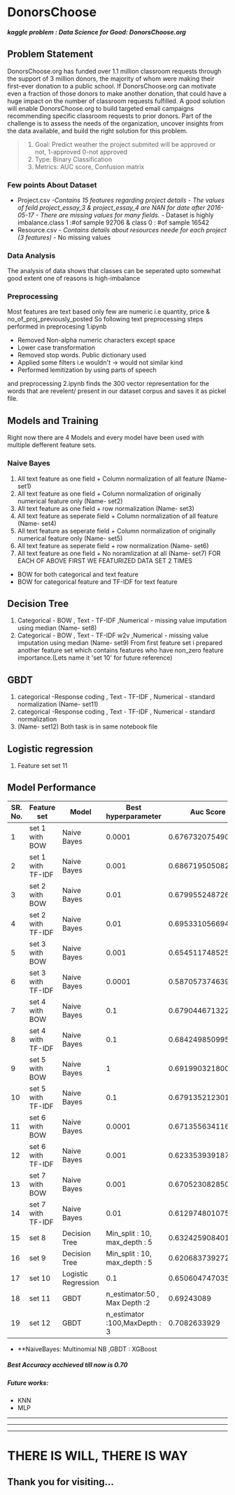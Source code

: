 # DonorsChoose
##### kaggle problem : Data Science for Good: DonorsChoose.org

## Problem Statement
DonorsChoose.org has funded over 1.1 million classroom requests through the support of 3 million donors, the majority of whom were making their first-ever donation to a public school. If DonorsChoose.org can motivate even a fraction of those donors to make another donation, that could have a huge impact on the number of classroom requests fulfilled.
A good solution will enable DonorsChoose.org to build targeted email campaigns recommending specific classroom requests to prior donors. Part of the challenge is to assess the needs of the organization, uncover insights from the data available, and build the right solution for this problem.

>1. Goal: Predict weather the project submited will be approved or not, 1-approved 0-not approved
>2. Type: Binary Classification
>3. Metrics: AUC score, Confusion matrix

### Few points About Dataset
* Project.csv
*-Contains 15 features regarding project details 
*- The values of feild  project_essay_3 & project_essay_4 are NAN for date after 2016-05-17 
-* There are missing values for many fields.
-* Dataset is highly imbalance.class 1 :#of sample 92706  & class  0 : #of sample 16542
* Resource.csv 
*-  Contains  details about resources neede for each project (3 features)
-*  No missing values 

### Data Analysis 
The analysis of data shows that classes can be seperated upto somewhat good extent one of reasons is high-imbalance

### Preprocessing 
Most features are text based only few are numeric i.e quantity, price & no_of_proj_previously_posted
So following text preprocessing steps performed in preprocesing 1.ipynb
*  Removed Non-alpha numeric characters except space
*  Lower case transformation
*  Removed stop words. Public dictionary used
*  Applied some filters i.e wouldn't -> would not similar kind
*  Performed lemitization by using parts of speech

and preprocessing 2.ipynb finds the 300 vector representation for the words that are revelent/ present in our dataset corpus and saves it as pickel file.

## Models and Training 
Right now there are 4 Models and every model have been used with multiple defferent feature sets.
### Naive Bayes
1. All text feature as one field + Column normalization of all feature (Name- set1)
2. All text feature as one field + Column normalization of originally numerical  feature only (Name- set2)
3. All text feature as one field + row normalization (Name- set3)
4. All text feature as seperate field + Column normalization of all feature (Name- set4)
5. All text feature as seperate field + Column normalization of originally numerical feature only (Name- set5)
6. All text feature as seperate field + row normalization (Name- set6)
7. All text feature as one field + No noramlization at all (Name- set7)
FOR EACH OF  ABOVE FIRST WE FEATURIZED DATA SET 2 TIMES  
* BOW for both categorical and text feature
* BOW for categorical feature and TF-IDF for text feature
## Decision Tree
1. Categorical - BOW , Text - TF-IDF ,Numerical - missing value imputation using median (Name- set8)
2. Categorical - BOW , Text - TF-IDF w2v ,Numerical - missing value imputation using median (Name- set9)
From first feature set i prepared another feature set which contains features who have non_zero feature importance.(Lets name it 'set 10'  for future reference)
## GBDT
1. categorical -Response coding , Text - TF-IDF , Numerical - standard normalization (Name- set11)
2. categorical -Response coding , Text - TF-IDF , Numerical - standard normalization
3. (Name- set12)
Both task is in same notebook file
## Logistic regression
1. Feature set set 11


## Model Performance

|SR. No.| Feature set | Model | Best hyperparameter | Auc Score |
| ------ | ------ | ------ | ------ | ------ |
|1|set 1 with BOW| Naive Bayes|0.0001|0.6767320754908597|
|2|set 1 with TF-IDF|Naive Bayes|0.001|0.6867195050820073|	
|3|set 2 with BOW|Naive Bayes|0.01|0.6799552487265281|
|4|set 2 with TF-IDF|Naive Bayes|0.01|0.6953310566942157|
|5|set 3 with BOW|Naive Bayes|0.001|0.654511748525141|
|6|set 3 with TF-IDF|Naive Bayes|0.0001|0.58705737463986|	
|7|set 4 with BOW|Naive Bayes|0.1|0.6790446713222033|
|8|set 4 with TF-IDF|Naive Bayes|0.1|0.6842498509955538|
|9|set 5 with BOW|Naive Bayes|1|0.691990321800742|
|10|set 5 with TF-IDF|Naive Bayes|0.1|0.6791352123015159|
|11|set 6 with BOW|Naive Bayes|0.0001|0.6713556341165524|
|12|set 6 with TF-IDF|Naive Bayes|0.001|0.6233539391879825|
|13|set 7 with BOW|Naive Bayes|0.001|0.6705230828509751|
|14|set 7 with TF-IDF|Naive Bayes|0.01|0.6129748010751123|
|15|set 8|Decision Tree|Min_split : 10, max_depth : 5|0.63242590840162|
|16|set 9|Decision Tree|Min_split : 10, max_depth : 5|0.6206837392724464|
|17|set 10|Logistic Regression|0.1|0.6506047470359109|
|18|set 11|GBDT|n_estimator:50 ,	Max Depth :2|0.69243089|
|19|set 12|GBDT|n_estimator	:100,MaxDepth : 3|0.7082633929|

- **NaiveBayes: Multinomial NB ,GBDT : XGBoost
##### Best Accuracy acchieved till now is 0.70

##### Future works:
* KNN
* MLP

* **   
* **
* **
#  THERE IS WILL, THERE IS WAY
## Thank you for visiting...                                          

